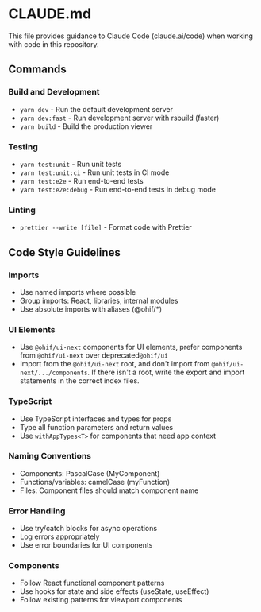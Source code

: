 # CLAUDE.md

This file provides guidance to Claude Code (claude.ai/code) when working with code in this repository.

## Commands

### Build and Development
- `yarn dev` - Run the default development server
- `yarn dev:fast` - Run development server with rsbuild (faster)
- `yarn build` - Build the production viewer

### Testing
- `yarn test:unit` - Run unit tests
- `yarn test:unit:ci` - Run unit tests in CI mode
- `yarn test:e2e` - Run end-to-end tests
- `yarn test:e2e:debug` - Run end-to-end tests in debug mode

### Linting
- `prettier --write [file]` - Format code with Prettier

## Code Style Guidelines

### Imports
- Use named imports where possible
- Group imports: React, libraries, internal modules
- Use absolute imports with aliases (@ohif/*)

### UI Elements
- Use `@ohif/ui-next` components for UI elements, prefer components from `@ohif/ui-next` over deprecated`@ohif/ui`
- Import from the `@ohif/ui-next` root, and don't import from `@ohif/ui-next/.../components`. If there isn't a root, write the export and import statements in the correct index files.


### TypeScript
- Use TypeScript interfaces and types for props
- Type all function parameters and return values
- Use `withAppTypes<T>` for components that need app context

### Naming Conventions
- Components: PascalCase (MyComponent)
- Functions/variables: camelCase (myFunction)
- Files: Component files should match component name

### Error Handling
- Use try/catch blocks for async operations
- Log errors appropriately
- Use error boundaries for UI components

### Components
- Follow React functional component patterns
- Use hooks for state and side effects (useState, useEffect)
- Follow existing patterns for viewport components
